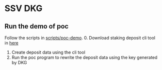 # SSV DKG

## Run the demo of poc
Follow the scripts in [scripts/poc-demo](scripts/poc-demo).
0. Download staking deposit cli tool in [here](https://github.com/ethereum/staking-deposit-cli/releases)
1. Create deposit data using the cli tool
2. Run the poc program to rewrite the deposit data using the key generated by DKG